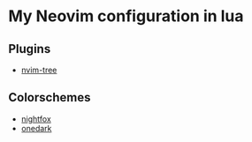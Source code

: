 # My Neovim configuration in lua

## Plugins

- [nvim-tree](https://github.com/kyazdani42/nvim-tree.lua)

## Colorschemes

- [nightfox](https://github.com/EdenEast/nightfox.nvim)
- [onedark](https://github.com/navarasu/onedark.nvim)

